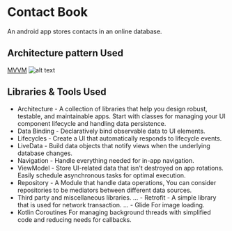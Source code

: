 # Contact Book
An android app stores contacts in an online database.


## Architecture pattern Used
[MVVM](https://developer.android.com/jetpack/guide)
![alt text][logo]

[logo]: https://developer.android.com/topic/libraries/architecture/images/final-architecture.png "MVVM"

## Libraries & Tools Used
- Architecture - A collection of libraries that help you design robust, testable, and maintainable apps. Start with classes for managing your UI component lifecycle and handling data persistence.
- Data Binding - Declaratively bind observable data to UI elements.
- Lifecycles - Create a UI that automatically responds to lifecycle events.
- LiveData - Build data objects that notify views when the underlying database changes.
- Navigation - Handle everything needed for in-app navigation.
- ViewModel - Store UI-related data that isn't destroyed on app rotations. Easily schedule asynchronous tasks for optimal execution.
- Repository - A Module that handle data operations, You can consider repositories to be mediators between different data sources.
- Third party and miscellaneous libraries.
... - Retrofit - A simple library that is used for network transaction.
... - Glide For image loading.
- Kotlin Coroutines For managing background threads with simplified code and reducing needs for callbacks.

